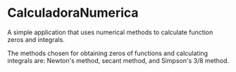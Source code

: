 # CalculadoraNumerica
A simple application that uses numerical methods to calculate function zeros and integrals.


The methods chosen for obtaining zeros of functions and calculating integrals are: Newton's method, secant method, and Simpson's 3/8 method.
